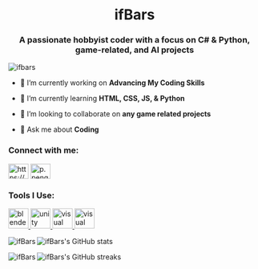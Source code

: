 <h1 align="center">ifBars</h1>
<h3 align="center">A passionate hobbyist coder with a focus on C# & Python, game-related, and AI projects</h3>

<p align="left"> <img src="https://komarev.com/ghpvc/?username=ifbars&label=Profile%20views&color=0e75b6&style=flat" alt="ifbars" /> </p>

- 📝 I’m currently working on **Advancing My Coding Skills**

- 🌱 I’m currently learning **HTML, CSS, JS, & Python**

- 🤝 I’m looking to collaborate on **any game related projects**

- 💬 Ask me about **Coding**

<h3 align="left">Connect with me:</h3>
<p align="left">
<a href="https://youtube.com/@corbisyt" target="blank"><img align="center" src="https://raw.githubusercontent.com/rahuldkjain/github-profile-readme-generator/master/src/images/icons/Social/youtube.svg" alt="https://youtube.com/@corbisyt" height="30" width="40" /></a>
<a href="https://discord.gg/p.penguin2" target="blank"><img align="center" src="https://raw.githubusercontent.com/rahuldkjain/github-profile-readme-generator/master/src/images/icons/Social/discord.svg" alt="p.penguin" height="30" width="40" /></a>
</p>

<h3 align="left">Tools I Use:</h3>
<p align="left"> <a href="https://www.blender.org/" target="_blank" rel="noreferrer"> <img src="https://download.blender.org/branding/community/blender_community_badge_white.svg" alt="blender" width="40" height="40"/> </a> <a href="https://unity.com/" target="_blank" rel="noreferrer"> <img src="https://www.vectorlogo.zone/logos/unity3d/unity3d-icon.svg" alt="unity" width="40" height="40"/> </a> <a href="https://code.visualstudio.com/" target="_blank" rel="noreferrer"> <img src="https://upload.vectorlogo.zone/logos/visualstudio_code/images/0aea25bb-27bb-427f-8d65-f999bf0cba67.svg" alt="visual studio" width="40" height="40"/> </a> <a href="https://notepad-plus-plus.org/" target="_blank" rel="noreferrer"> <img src="https://upload.wikimedia.org/wikipedia/commons/f/f5/Notepad_plus_plus.png" alt="visual studio" width="40" height="40"/> </a></p>

<p><img align="left" src="https://github-readme-stats.vercel.app/api/top-langs?username=ifBars&show_icons=true&locale=en&layout=compact" alt="ifBars" /></p>

![ifBars's GitHub stats](https://github-readme-stats.vercel.app/api?username=ifBars)

<p><img align="left" src="https://github-readme-stats.vercel.app/api/wakatime?username=ifBars" alt="ifBars" /></p>

![ifBars's GitHub streaks](https://github-readme-streak-stats.herokuapp.com/?user=ifBars)
